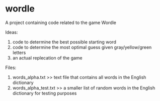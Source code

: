 # wordle
A project containing code related to the game Wordle

Ideas:
1) code to determine the best possible starting word
2) code to determine the most optimal guess given gray/yellow/green letters
3) an actual replecation of the game

Files:
1) words_alpha.txt >> text file that contains all words in the English dictionary
2) words_alpha_test.txt >> a smaller list of random words in the English dictionary for testing purposes
